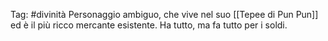 Tag: #divinità 
Personaggio ambiguo, che vive nel suo [[Tepee di Pun Pun]] ed è il più ricco mercante esistente. Ha tutto, ma fa tutto per i soldi.